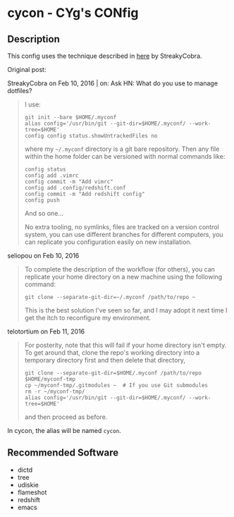 # cycon - CYg's CONfig

## Description
This config uses the technique described in [here](https://news.ycombinator.com/item?id=11071754) by StreakyCobra.

Original post:

StreakyCobra on Feb 10, 2016 | on: Ask HN: What do you use to manage dotfiles?
>I use:
>```shell
>git init --bare $HOME/.myconf
>alias config='/usr/bin/git --git-dir=$HOME/.myconf/ --work-tree=$HOME'
>config config status.showUntrackedFiles no
>```
>where my `~/.myconf` directory is a git bare repository. Then any file within
>the home folder can be versioned with normal commands like:
>```shell
>config status
>config add .vimrc
>config commit -m "Add vimrc"
>config add .config/redshift.conf
>config commit -m "Add redshift config"
>config push
>```
>And so one…
>
>No extra tooling, no symlinks, files are tracked on a version control system,
>you can use different branches for different computers, you can replicate you
>configuration easily on new installation.

seliopou on Feb 10, 2016
>To complete the description of the workflow (for others), you can replicate
>your home directory on a new machine using the following command:
>```shell
>git clone --separate-git-dir=~/.myconf /path/to/repo ~
>```
>This is the best solution I've seen so far, and I may adopt it next time I get
>the itch to reconfigure my environment.

telotortium on Feb 11, 2016
> For posterity, note that this will fail if your home directory isn't empty. To
> get around that, clone the repo's working directory into a temporary directory
> first and then delete that directory,
>```shell
>git clone --separate-git-dir=$HOME/.myconf /path/to/repo $HOME/myconf-tmp
>cp ~/myconf-tmp/.gitmodules ~  # If you use Git submodules
>rm -r ~/myconf-tmp/
>alias config='/usr/bin/git --git-dir=$HOME/.myconf/ --work-tree=$HOME'
>```
> and then proceed as before.

In cycon, the alias will be named `cycon`.

## Recommended Software
* dictd
* tree
* udiskie
* flameshot
* redshift
* emacs
